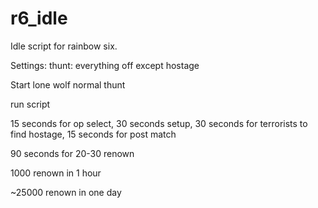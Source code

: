 # r6_idle

Idle script for rainbow six.

Settings: thunt: everything off except hostage

Start lone wolf normal thunt

run script


15 seconds for op select, 30 seconds setup, 30 seconds for terrorists to find hostage, 15 seconds for post match

90 seconds for 20-30 renown

1000 renown in 1 hour

~25000 renown in one day

